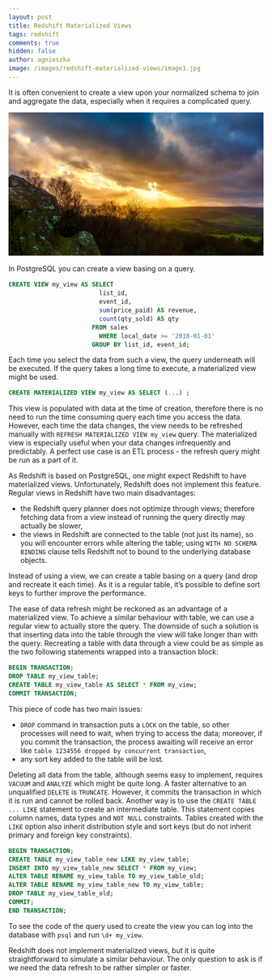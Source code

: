 ```yaml
---
layout: post
title: Redshift Materialized Views
tags: redshift
comments: true
hidden: false
author: agnieszka
image: /images/redshift-materialized-views/image1.jpg
---
```


It is often convenient to create a view upon your normalized schema to join and aggregate the data, especially when it requires a complicated query.

![publish](/images/redshift-materialized-views/image1.jpg)

In PostgreSQL you can create a view basing on a query.
```sql
CREATE VIEW my_view AS SELECT
                         list_id,
                         event_id,
                         sum(price_paid) AS revenue,
                         count(qty_sold) AS qty
                       FROM sales
                         WHERE local_date >= '2018-01-01'
                       GROUP BY list_id, event_id;
```

Each time you select the data from such a view, the query underneath will be executed. If the query takes a long time to execute, a materialized view might be used.

```sql
CREATE MATERIALIZED VIEW my_view AS SELECT (...) ;
```

This view is populated with data at the time of creation, therefore there is no need to run the time consuming query each time you access the data. However, each time the data changes, the view needs to be refreshed manually with `REFRESH MATERIALIZED VIEW my_view` query. The materialized view is especially useful when your data changes infrequently and predictably. A perfect use case is an ETL process - the refresh query might be run as a part of it.

As Redshift is based on PostgreSQL, one might expect Redshift to have materialized views. Unfortunately, Redshift does not implement this feature. Regular views in Redshift have two main disadvantages:
 * the Redshift query planner does not optimize through views; therefore fetching data from a view instead of running the query directly may actually be slower,
 * the views in Redshift are connected to the table (not just its name), so you will encounter errors while altering the table; using `WITH NO SCHEMA BINDING` clause tells Redshift not to bound to the underlying database objects.

Instead of using a view, we can create a table basing on a query (and drop and recreate it each time). As it is a regular table, it’s possible to define sort keys to further improve the performance.

The ease of data refresh might be reckoned as an advantage of a materialized view. To achieve a similar behaviour with table, we can use a regular view to actually store the query. The downside of such a solution is that inserting data into the table through the view will take longer than with the query. Recreating a table with data through a view could be as simple as the two following statements wrapped into a transaction block:

```sql
BEGIN TRANSACTION;
DROP TABLE my_view_table;
CREATE TABLE my_view_table AS SELECT * FROM my_view;
COMMIT TRANSACTION;
```

This piece of code has two main issues:
 * `DROP` command in transaction puts a `LOCK` on the table, so other processes will need to wait, when trying to access the data; moreover, if you commit the transaction, the process awaiting will receive an error like `table 1234556 dropped by concurrent transaction`,
 * any sort key added to the table will be lost.

Deleting all data from the table, although seems easy to implement, requires `VACUUM` and `ANALYZE` which might be quite long. A faster alternative to an unqualified `DELETE` is `TRUNCATE`. However, it commits the transaction in which it is run and cannot be rolled back. Another way is to use the `CREATE TABLE ... LIKE` statement to create an intermediate table. This statement copies column names, data types and `NOT NULL` constraints. Tables created with the `LIKE` option also inherit distribution style and sort keys (but do not inherit primary and foreign key constraints).

```sql
BEGIN TRANSACTION;
CREATE TABLE my_view_table_new LIKE my_view_table;
INSERT INTO my_view_table_new SELECT * FROM my_view;
ALTER TABLE RENAME my_view_table TO my_view_table_old;
ALTER TABLE RENAME my_view_table_new TO my_view_table;
DROP TABLE my_view_table_old;
COMMIT;
END TRANSACTION;
```

To see the code of the query used to create the view you can log into the database with `psql` and run `\d+ my_view`.

Redshift does not implement materialized views, but it is quite straightforward to simulate a similar behaviour. The only question to ask is if we need the data refresh to be rather simpler or faster.
